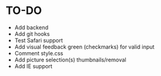 # TO-DO

-  Add backend
-  Add git hooks
-  Test Safari support
-  Add visual feedback green (checkmarks) for valid input
-  Comment style.css
-  Add picture selection(s) thumbnails/removal
-  Add IE support
